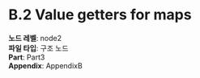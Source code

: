 # B.2 Value getters for maps

**노드 레벨**: node2  
**파일 타입**: 구조 노드  
**Part**: Part3  
**Appendix**: AppendixB  
